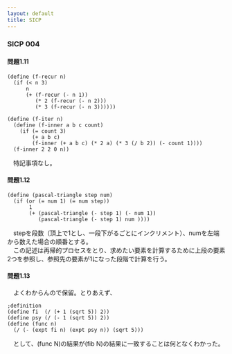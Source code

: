 ```yaml
---
layout: default
title: SICP
---
```

### SICP 004
#### 問題1.11

```
(define (f-recur n)
  (if (< n 3)
      n
      (+ (f-recur (- n 1))
         (* 2 (f-recur (- n 2)))
         (* 3 (f-recur (- n 3))))))

(define (f-iter n)
  (define (f-inner a b c count)
    (if (= count 3)
        (+ a b c)
        (f-inner (+ a b c) (* 2 a) (* 3 (/ b 2)) (- count 1))))
  (f-inner 2 2 0 n))
```
　特記事項なし。  

#### 問題1.12

```
(define (pascal-triangle step num)
  (if (or (= num 1) (= num step))
       1
       (+ (pascal-triangle (- step 1) (- num 1))
          (pascal-triangle (- step 1) num ))))
```
　stepを段数（頂上で1とし、一段下がるごとにインクリメント）、numを左端から数えた場合の順番とする。  
　この記述は再帰的プロセスをとり、求めたい要素を計算するために上段の要素2つを参照し、参照先の要素が1になった段階で計算を行う。  

#### 問題1.13
　よくわからんので保留。とりあえず、  
```
;definition
(define fi  (/ (+ 1 (sqrt 5)) 2))
(define psy (/ (- 1 (sqrt 5)) 2))
(define (func n)
  (/ (- (expt fi n) (expt psy n)) (sqrt 5)))
```
　として、(func N)の結果が(fib N)の結果に一致することは何となくわかった。

